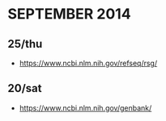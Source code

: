 # SEPTEMBER 2014

## 25/thu
- https://www.ncbi.nlm.nih.gov/refseq/rsg/

## 20/sat
- https://www.ncbi.nlm.nih.gov/genbank/
